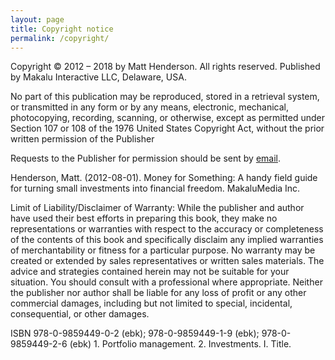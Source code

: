 ```yaml
---
layout: page
title: Copyright notice
permalink: /copyright/
---
```


Copyright © 2012 – 2018 by Matt Henderson. All rights reserved. Published by Makalu Interactive LLC, Delaware, USA.

No part of this publication may be reproduced, stored in a retrieval system, or transmitted in any form or by any means, electronic, mechanical, photocopying, recording, scanning, or otherwise, except as permitted under Section 107 or 108 of the 1976 United States Copyright Act, without the prior written permission of the Publisher

Requests to the Publisher for permission should be sent by [email](/contact/).

Henderson, Matt. (2012-08-01). Money for Something: A handy field guide for turning small investments into financial freedom. MakaluMedia Inc.

Limit of Liability/Disclaimer of Warranty: While the publisher and author have used their best efforts in preparing this book, they make no representations or warranties with respect to the accuracy or completeness of the contents of this book and specifically disclaim any implied warranties of merchantability or fitness for a particular purpose. No warranty may be created or extended by sales representatives or written sales materials. The advice and strategies contained herein may not be suitable for your situation. You should consult with a professional where appropriate. Neither the publisher nor author shall be liable for any loss of profit or any other commercial damages, including but not limited to special, incidental, consequential, or other damages.

ISBN 978-0-9859449-0-2 (ebk); 978-0-9859449-1-9 (ebk); 978-0-9859449-2-6 (ebk) 1. Portfolio management. 2. Investments. I. Title.
